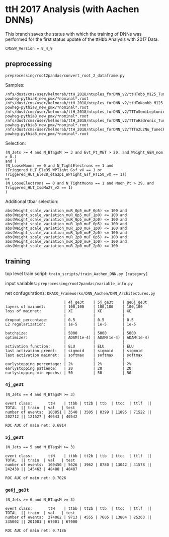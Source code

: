 # ttH 2017 Analysis (with Aachen DNNs)
This branch saves the status with which the training of DNNs was performed for the first status update of the ttHbb Analysis with 2017 Data.

`CMSSW_Version = 9_4_9`

## preprocessing
`preprocessing/root2pandas/convert_root_2_dataframe.py`

Samples:
```
/nfs/dust/cms/user/kelmorab/ttH_2018/ntuples_forDNN_v2/ttHTobb_M125_TuneCP5_13TeV-powheg-pythia8_new_pmx/*nominal*.root
/nfs/dust/cms/user/kelmorab/ttH_2018/ntuples_forDNN_v2/ttHToNonbb_M125_TuneCP5_13TeV-powheg-pythia8_new_pmx/*nominal*.root
/nfs/dust/cms/user/kelmorab/ttH_2018/ntuples_forDNN_v2/TTToSemiLeptonic_TuneCP5_13TeV-powheg-pythia8_new_pmx/*nominal*.root
/nfs/dust/cms/user/kelmorab/ttH_2018/ntuples_forDNN_v2/TTToHadronic_TuneCP5_13TeV-powheg-pythia8_new_pmx/*nominal*.root
/nfs/dust/cms/user/kelmorab/ttH_2018/ntuples_forDNN_v2/TTTo2L2Nu_TuneCP5_13TeV-powheg-pythia8_new_pmx/*nominal*.root
```
Selection:
```
(N_Jets >= 4 and N_BTagsM >= 3 and Evt_Pt_MET > 20. and Weight_GEN_nom > 0.) 
and (
(N_LooseMuons == 0 and N_TightElectrons == 1 and (Triggered_HLT_Ele35_WPTight_Gsf_vX == 1 or Triggered_HLT_Ele28_eta2p1_WPTight_Gsf_HT150_vX == 1)) 
or 
(N_LooseElectrons == 0 and N_TightMuons == 1 and Muon_Pt > 29. and Triggered_HLT_IsoMu27_vX == 1) 
) 
```
Additional ttbar selection:
```
abs(Weight_scale_variation_muR_0p5_muF_0p5) <= 100 and 
abs(Weight_scale_variation_muR_0p5_muF_1p0) <= 100 and 
abs(Weight_scale_variation_muR_0p5_muF_2p0) <= 100 and 
abs(Weight_scale_variation_muR_1p0_muF_0p5) <= 100 and 
abs(Weight_scale_variation_muR_1p0_muF_1p0) <= 100 and
abs(Weight_scale_variation_muR_1p0_muF_2p0) <= 100 and
abs(Weight_scale_variation_muR_2p0_muF_0p5) <= 100 and
abs(Weight_scale_variation_muR_2p0_muF_1p0) <= 100 and
abs(Weight_scale_variation_muR_2p0_muF_2p0) <= 100 
```

## training
top level train script: `train_scripts/train_Aachen_DNN.py [category]`

input variables: `preprocessing/root2pandas/variable_info.py`

net confugurations: `DRACO_Frameworks/DNN_Aachen/DNN_Architectures.py`

```
                          | 4j_ge3t    | 5j_ge3t    | ge6j_ge3t
layers of mainnet:        | 100,100    | 100,100    | 100,100
loss of mainnet:          | XE         | XE         | XE
                          |            |            |
dropout percentage:       | 0.5        | 0.5        | 0.5
L2 regularization:        | 1e-5       | 1e-5       | 1e-5
                          |            |            |
batchsize:                | 5000       | 5000       | 5000
optimizer:                | ADAM(1e-4) | ADAM(1e-4) | ADAM(1e-4)
                          |            |            |
activation function:      | ELU        | ELU        | ELU
last activation prenet:   | sigmoid    | sigmoid    | sigmoid
last activation mainnet:  | softmax    | softmax    | softmax
                          |            |            |
earlystopping percentage: | 2%         | 2%         | 2%
earlystopping patience:   | 20         | 20         | 20
earlystopping min epochs: | 50         | 50         | 50
```


### `4j_ge3t`
`(N_Jets == 4 and N_BTagsM >= 3)`

```
event class:       ttH    | ttbb | tt2b | ttb  | ttcc  | ttlf  || TOTAL  || train  | val   | test 
number of events:  103851 | 3540 | 3505 | 8399 | 11895 | 71522 || 202712 || 121627 | 40543 | 40542
```
`ROC AUC of main net: 0.6914`


### `5j_ge3t`
`(N_Jets == 5 and N_BTagsM >= 3)`

```
event class:       ttH    | ttbb | tt2b | ttb  | ttcc  | ttlf  || TOTAL  || train  | val   | test
number of events:  169450 | 5626 | 3962 | 8780 | 13042 | 41578 || 242438 || 145463 | 48488 | 48487
```
`ROC AUC of main net: 0.7026`


### `ge6j_ge3t`
`(N_Jets >= 6 and N_BTagsM >= 3)`

```
event class:       ttH    | ttbb | tt2b | ttb  | ttcc  | ttlf  || TOTAL  || train  | val   | test
number of events:  274062 | 9713 | 4555 | 7605 | 13804 | 25263 || 335002 || 201001 | 67001 | 67000
```
`ROC AUC of main net: 0.7186`

